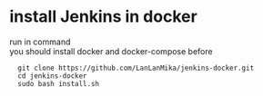 # install Jenkins in docker

run in command  
you should install docker and docker-compose before
```
  git clone https://github.com/LanLanMika/jenkins-docker.git
  cd jenkins-docker
  sudo bash install.sh
```
